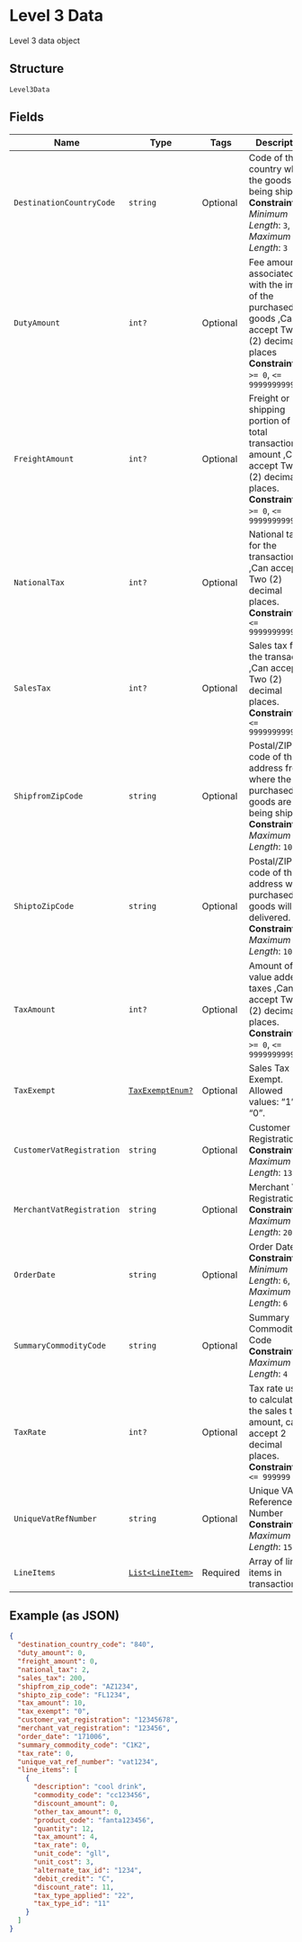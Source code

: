 
# Level 3 Data

Level 3 data object

## Structure

`Level3Data`

## Fields

| Name | Type | Tags | Description |
|  --- | --- | --- | --- |
| `DestinationCountryCode` | `string` | Optional | Code of the country where the goods are being shipped.<br>**Constraints**: *Minimum Length*: `3`, *Maximum Length*: `3` |
| `DutyAmount` | `int?` | Optional | Fee amount associated with the import of the purchased goods ,Can accept Two (2) decimal places<br>**Constraints**: `>= 0`, `<= 99999999999999` |
| `FreightAmount` | `int?` | Optional | Freight or shipping portion of the total transaction amount ,Can accept Two (2) decimal places.<br>**Constraints**: `>= 0`, `<= 99999999999999` |
| `NationalTax` | `int?` | Optional | National tax for the transaction ,Can accept Two (2) decimal places.<br>**Constraints**: `<= 999999999999` |
| `SalesTax` | `int?` | Optional | Sales tax for the transaction ,Can accept Two (2) decimal places.<br>**Constraints**: `<= 999999999999` |
| `ShipfromZipCode` | `string` | Optional | Postal/ZIP code of the address from where the purchased goods are being shipped.<br>**Constraints**: *Maximum Length*: `10` |
| `ShiptoZipCode` | `string` | Optional | Postal/ZIP code of the address where purchased goods will be delivered.<br>**Constraints**: *Maximum Length*: `10` |
| `TaxAmount` | `int?` | Optional | Amount of any value added taxes ,Can accept Two (2) decimal places.<br>**Constraints**: `>= 0`, `<= 99999999999` |
| `TaxExempt` | [`TaxExemptEnum?`](../../doc/models/tax-exempt-enum.md) | Optional | Sales Tax Exempt. Allowed values: “1”, “0”. |
| `CustomerVatRegistration` | `string` | Optional | Customer VAT Registration<br>**Constraints**: *Maximum Length*: `13` |
| `MerchantVatRegistration` | `string` | Optional | Merchant VAT Registration<br>**Constraints**: *Maximum Length*: `20` |
| `OrderDate` | `string` | Optional | Order Date<br>**Constraints**: *Minimum Length*: `6`, *Maximum Length*: `6` |
| `SummaryCommodityCode` | `string` | Optional | Summary Commodity Code<br>**Constraints**: *Maximum Length*: `4` |
| `TaxRate` | `int?` | Optional | Tax rate used to calculate the sales tax amount, can accept 2 decimal places.<br>**Constraints**: `<= 999999` |
| `UniqueVatRefNumber` | `string` | Optional | Unique VAT Reference Number<br>**Constraints**: *Maximum Length*: `15` |
| `LineItems` | [`List<LineItem>`](../../doc/models/line-item.md) | Required | Array of line items in transaction |

## Example (as JSON)

```json
{
  "destination_country_code": "840",
  "duty_amount": 0,
  "freight_amount": 0,
  "national_tax": 2,
  "sales_tax": 200,
  "shipfrom_zip_code": "AZ1234",
  "shipto_zip_code": "FL1234",
  "tax_amount": 10,
  "tax_exempt": "0",
  "customer_vat_registration": "12345678",
  "merchant_vat_registration": "123456",
  "order_date": "171006",
  "summary_commodity_code": "C1K2",
  "tax_rate": 0,
  "unique_vat_ref_number": "vat1234",
  "line_items": [
    {
      "description": "cool drink",
      "commodity_code": "cc123456",
      "discount_amount": 0,
      "other_tax_amount": 0,
      "product_code": "fanta123456",
      "quantity": 12,
      "tax_amount": 4,
      "tax_rate": 0,
      "unit_code": "gll",
      "unit_cost": 3,
      "alternate_tax_id": "1234",
      "debit_credit": "C",
      "discount_rate": 11,
      "tax_type_applied": "22",
      "tax_type_id": "11"
    }
  ]
}
```

